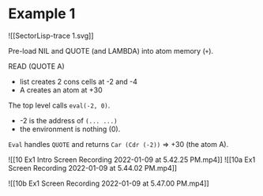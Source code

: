 # Example 1
![[SectorLisp-trace 1.svg]]

Pre-load NIL and QUOTE (and LAMBDA) into atom memory (`+`).

READ (QUOTE A)
- list creates 2 cons cells at -2 and -4
- A creates an atom at +30

The top level calls `eval(-2, 0)`.  
- -2 is the address of `(... ...)`
- the environment is nothing (0).

`Eval` handles `QUOTE` and returns `Car (Cdr (-2))` => +30 (the atom A).


![[10 Ex1 Intro Screen Recording 2022-01-09 at 5.42.25 PM.mp4]]
![[10a Ex1 Screen Recording 2022-01-09 at 5.44.02 PM.mp4]]

![[10b Ex1 Screen Recording 2022-01-09 at 5.47.00 PM.mp4]]